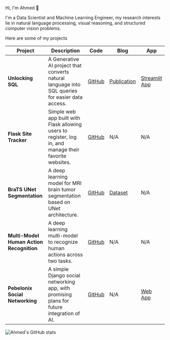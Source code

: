 Hi, I'm Ahmed 👋

I'm a Data Scientist and Machine Learning Engineer, my research interests lie in natural language processing, visual reasoning, and structured computer vision problems.

Here are some of my projects

| Project | Description | Code | Blog | App |
| --- | --- | --- | --- | --- |
| **Unlocking SQL** | A Generative AI project that converts natural language into SQL queries for easier data access. | [GitHub](https://github.com/ahmedsalim3/AdventureWorks-Database) | [Publication](https://app.readytensor.ai/publications/unlocking_sql_converting_natural_language_into_query_results_with_generative_ai_hrWFsOxy9Yfy) | [Streamlit App](https://sql-unlocked.streamlit.app/) |
| **Flask Site Tracker** | Simple web app built with Flask allowing users to register, log in, and manage their favorite websites. | [GitHub](https://github.com/ahmedsalim3/flask-site-tracker) | N/A | N/A |
| **BraTS UNet Segmentation** | A deep learning model for MRI brain tumor segmentation based on UNet architecture. | [GitHub](https://github.com/ahmedsalim3/BraTS-UNet-Segmentation) | [Dataset](https://www.kaggle.com/datasets/ahvshim/mri-brats2019-training-and-validation-splits/data) | N/A |
| **Multi-Model Human Action Recognition** | A deep learning multi-model to recognize human actions across two tasks. | [GitHub](https://github.com/ahmedsalim3/MultiModel-HAR) | N/A | N/A |
| **Pebelonix Social Networking** | A simple Django social networking app, with promising plans for future integration of AI. | [GitHub](https://github.com/ahmedsalim3/Pebelonix/tree/dev) | N/A | [Web App](https://pebelone.pythonanywhere.com/) |

![Ahmed's GitHub stats](https://github-readme-stats.vercel.app/api?username=ahmedsalim3\&rank_icon=percentile)
